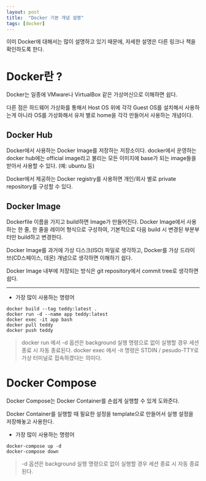 ```yaml
---
layout: post
title:  "Docker 기본 개념 설명"
tags: [docker]
---
```


이미 Docker에 대해서는 많이 설명하고 있기 때문에, 자세한 설명은 다른 링크나 책을 확인하도록 한다.

# Docker란 ?
Docker는 일종에 VMware나 VirtualBox 같은 가상머신으로 이해하면 쉽다.
 
다른 점은 하드웨어 가상화를 통해서 Host OS 위에 각각 Guest OS를 설치해서 사용하는게 아니라 OS를 가상화해서 유저 별로 home을 각각 만들어서 사용하는 개념이다.

## Docker Hub
Docker에서 사용하는 Docker Image를 저장하는 저장소이다. docker에서 운영하는 docker hub에는 official image라고 불리는 모든 이미지에 base가 되는 image들을 받아서 사용할 수 있다. (예: ubuntu 등)

Docker에서 제공하는 Docker registry를 사용하면 개인/회사 별로 private repository를 구성할 수 있다.

## Docker Image
Dockerfile 이름을 가지고 build하면 Image가 만들어진다. Docker Image에서 사용하는 한 줄, 한 줄을 레이어 형식으로 구성하여, 기본적으로 다음 build 시 변경된 부분부터만 build하고 변경한다.

Docker Image를 과거에 가상 디스크(ISO) 파일로 생각하고, Docker를 가상 드라이브(CD스페이스, 데몬) 개념으로 생각하면 이해하기 쉽다.

Docker Image 내부에 저장되는 방식은 git repository에서 commit tree로 생각하면 쉽다.

---

* 가장 많이 사용하는 명령어
```
docker build --tag teddy:latest .
docker run -d --name app teddy:latest
docker exec -it app bash
docker pull teddy
docker push teddy
```

> docker run 에서 -d 옵션은 background 실행 명령으로 없이 실행할 경우 세션 종료 시 자동 종료된다.
> docker exec 에서 -it 명령은 STDIN / pesudo-TTY로 가상 터미널로 접속하겠다는 의미다.

# Docker Compose
Docker Compose는 Docker Container를 손쉽게 실행할 수 있게 도와준다.

Docker Container를 실행할 때 필요한 설정을 template으로 만들어서 실행 설정을 저장해놓고 사용한다.

* 가장 많이 사용하는 명령어
```
docker-compose up -d
docker-compose down
```
> -d 옵션은 background 실행 명령으로 없이 실행할 경우 세션 종료 시 자동 종료된다.